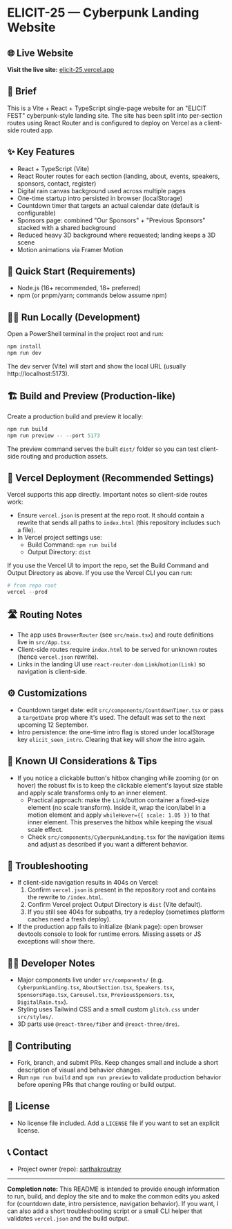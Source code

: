 # ELICIT-25 — Cyberpunk Landing Website

## 🌐 Live Website
**Visit the live site:** [elicit-25.vercel.app](https://elicit-25.vercel.app)

## 📖 Brief
This is a Vite + React + TypeScript single-page website for an "ELICIT FEST" cyberpunk-style landing site. The site has been split into per-section routes using React Router and is configured to deploy on Vercel as a client-side routed app.

## ✨ Key Features
- React + TypeScript (Vite)
- React Router routes for each section (landing, about, events, speakers, sponsors, contact, register)
- Digital rain canvas background used across multiple pages
- One-time startup intro persisted in browser (localStorage)
- Countdown timer that targets an actual calendar date (default is configurable)
- Sponsors page: combined "Our Sponsors" + "Previous Sponsors" stacked with a shared background
- Reduced heavy 3D background where requested; landing keeps a 3D scene
- Motion animations via Framer Motion

## 🚀 Quick Start (Requirements)
- Node.js (16+ recommended, 18+ preferred)
- npm (or pnpm/yarn; commands below assume npm)

## 🏃‍♂️ Run Locally (Development)
Open a PowerShell terminal in the project root and run:

```powershell
npm install
npm run dev
```

The dev server (Vite) will start and show the local URL (usually http://localhost:5173).

## 🏗️ Build and Preview (Production-like)
Create a production build and preview it locally:

```powershell
npm run build
npm run preview -- --port 5173
```

The preview command serves the built `dist/` folder so you can test client-side routing and production assets.

## 🚀 Vercel Deployment (Recommended Settings)
Vercel supports this app directly. Important notes so client-side routes work:
- Ensure `vercel.json` is present at the repo root. It should contain a rewrite that sends all paths to `index.html` (this repository includes such a file).
- In Vercel project settings use:
  - Build Command: `npm run build`
  - Output Directory: `dist`

If you use the Vercel UI to import the repo, set the Build Command and Output Directory as above. If you use the Vercel CLI you can run:

```powershell
# from repo root
vercel --prod
```

## 🛣️ Routing Notes
- The app uses `BrowserRouter` (see `src/main.tsx`) and route definitions live in `src/App.tsx`.
- Client-side routes require `index.html` to be served for unknown routes (hence `vercel.json` rewrite).
- Links in the landing UI use `react-router-dom` `Link`/`motion(Link)` so navigation is client-side.

## ⚙️ Customizations
- Countdown target date: edit `src/components/CountdownTimer.tsx` or pass a `targetDate` prop where it's used. The default was set to the next upcoming 12 September.
- Intro persistence: the one-time intro flag is stored under localStorage key `elicit_seen_intro`. Clearing that key will show the intro again.

## 🎨 Known UI Considerations & Tips
- If you notice a clickable button's hitbox changing while zooming (or on hover) the robust fix is to keep the clickable element's layout size stable and apply scale transforms only to an inner element.
  - Practical approach: make the `Link`/button container a fixed-size element (no scale transform). Inside it, wrap the icon/label in a motion element and apply `whileHover={{ scale: 1.05 }}` to that inner element. This preserves the hitbox while keeping the visual scale effect.
  - Check `src/components/CyberpunkLanding.tsx` for the navigation items and adjust as described if you want a different behavior.

## 🔧 Troubleshooting
- If client-side navigation results in 404s on Vercel:
  1. Confirm `vercel.json` is present in the repository root and contains the rewrite to `/index.html`.
  2. Confirm Vercel project Output Directory is `dist` (Vite default).
  3. If you still see 404s for subpaths, try a redeploy (sometimes platform caches need a fresh deploy).
- If the production app fails to initialize (blank page): open browser devtools console to look for runtime errors. Missing assets or JS exceptions will show there.

## 👨‍💻 Developer Notes
- Major components live under `src/components/` (e.g. `CyberpunkLanding.tsx`, `AboutSection.tsx`, `Speakers.tsx`, `SponsorsPage.tsx`, `Carousel.tsx`, `PreviousSponsors.tsx`, `DigitalRain.tsx`).
- Styling uses Tailwind CSS and a small custom `glitch.css` under `src/styles/`.
- 3D parts use `@react-three/fiber` and `@react-three/drei`.

## 🤝 Contributing
- Fork, branch, and submit PRs. Keep changes small and include a short description of visual and behavior changes.
- Run `npm run build` and `npm run preview` to validate production behavior before opening PRs that change routing or build output.

## 📄 License
- No license file included. Add a `LICENSE` file if you want to set an explicit license.

## 📞 Contact
- Project owner (repo): [sarthakroutray](https://github.com/sarthakroutray)

---

**Completion note:** This README is intended to provide enough information to run, build, and deploy the site and to make the common edits you asked for (countdown date, intro persistence, navigation behavior). If you want, I can also add a short troubleshooting script or a small CLI helper that validates `vercel.json` and the build output.
